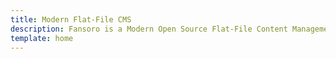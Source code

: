 ```yaml
---
title: Modern Flat-File CMS
description: Fansoro is a Modern Open Source Flat-File Content Management System.
template: home
---
```

